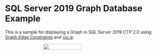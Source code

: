 # SQL Server 2019 Graph Database Example #

This is a sample for displaying a Graph in SQL Server 2019 CTP 2.0 using [Graph Edge Constraints] and [vis.js]:

<div style="display:flex; align-items:center; justify-content:center;">
    <img style="width: 50%;" src="https://github.com/bytefish/SqlServer2019GraphDatabase/raw/master/Screenshots/Graph.jpg">
</div>

[Graph Edge Constraints]: https://blogs.msdn.microsoft.com/sqlserverstorageengine/2018/09/28/public-preview-of-graph-edge-constraints-on-sql-server-2019/
[vis.js]: http://visjs.org
